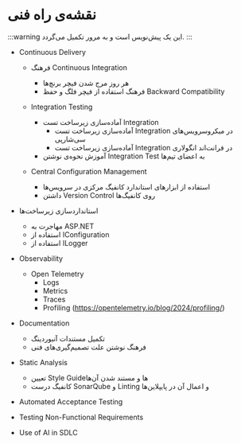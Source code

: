 # نقشه‌ی راه فنی

:::warning
این یک پیش‌نویس است و به مرور تکمیل می‌گردد.
:::

- Continuous Delivery
  - فرهنگ Continuous Integration
    - هر روز مرج شدن فیچر برنچ‌ها
    - فرهنگ استفاده از فیچر فلگ و حفظ Backward Compatibility

  - Integration Testing
    - آماده‌سازی زیرساخت تست Integration
      - آماده‌سازی زیرساخت تست Integration در میکروسرویس‌های سی‌شارپی
      - آماده‌سازی زیرساخت تست Integration در فرانت‌اند انگولاری
    - آموزش نحوه‌ی نوشتن Integration Test به اعضای تیم‌ها

  - Central Configuration Management
    - استفاده از ابزارهای استاندارد کانفیگ مرکزی در سرویس‌ها
    - داشتن Version Control روی کانفیگ‌ها


- استانداردسازی زیرساخت‌ها
  - مهاجرت به ASP.NET
  - استفاده از IConfiguration
  - استفاده از ILogger


- Observability
  - Open Telemetry
    - Logs
    - Metrics
    - Traces
    - Profiling (https://opentelemetry.io/blog/2024/profiling/)


- Documentation
  - تکمیل مستندات آنبوردینگ
  - فرهنگ نوشتن علت تصمیم‌گیری‌های فنی

- Static Analysis
  - تعیین Style Guideها و مستند شدن آن‌ها
  - کانفیگ درست SonarQube و Linting و اعمال آن در پایپلاین‌ها

- Automated Acceptance Testing

- Testing Non-Functional Requirements

- Use of AI in SDLC